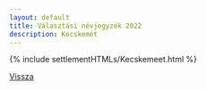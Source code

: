 ```yaml
---
layout: default
title: Választási névjegyzék 2022
description: Kecskemét
---
```


{% include settlementHTMLs/Kecskemeet.html %}

[Vissza](./)